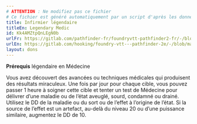 ```yaml
---
# ATTENTION : Ne modifiez pas ce fichier
# Ce fichier est généré automatiquement par un script d'après les données du module Foundry VTT officiel et de sa traduction
title: Infirmier légendaire
titleEn: Legendary Medic
id: Kk4AMZtpQnLEgN0b
urlFr: https://gitlab.com/pathfinder-fr/foundryvtt-pathfinder2-fr/-/blob/master/data/feats/Kk4AMZtpQnLEgN0b.htm
urlEn: https://gitlab.com/hooking/foundry-vtt---pathfinder-2e/-/blob/master/packs/data/feats.db/legendary-medic.json
layout: dons
---
```

**Prérequis** légendaire en Médecine

Vous avez découvert des avancées ou techniques médicales qui produisent des résultats miraculeux. Une fois par jour pour chaque cible, vous pouvez passer 1 heure à soigner cette cible et tenter un test de Médecine pour délivrer d’une maladie ou de l’état aveuglé, sourd, condamné ou drainé. Utilisez le DD de la maladie ou du sort ou de l’effet à l’origine de l’état. Si la source de l’effet est un artefact, au-delà du niveau 20 ou d’une puissance similaire, augmentez le DD de 10.
